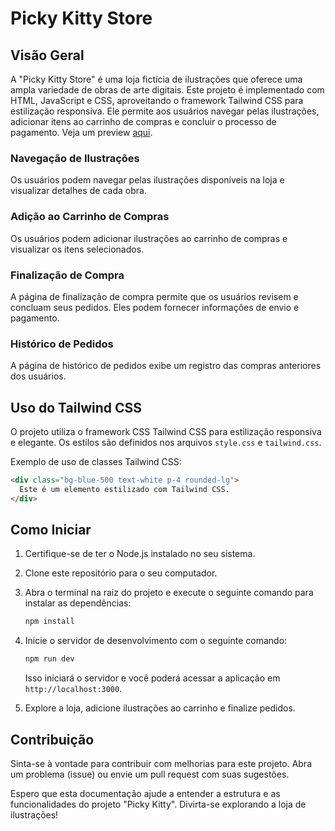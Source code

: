 # Picky Kitty Store

## Visão Geral

A "Picky Kitty Store" é uma loja fictícia de ilustrações que oferece uma ampla variedade de obras de arte digitais. Este projeto é implementado com HTML, JavaScript e CSS, aproveitando o framework Tailwind CSS para estilização responsiva. Ele permite aos usuários navegar pelas ilustrações, adicionar itens ao carrinho de compras e concluir o processo de pagamento. Veja um preview [aqui](youtu.be/2ER41qwFBZY).

### Navegação de Ilustrações

Os usuários podem navegar pelas ilustrações disponíveis na loja e visualizar detalhes de cada obra.

### Adição ao Carrinho de Compras

Os usuários podem adicionar ilustrações ao carrinho de compras e visualizar os itens selecionados.

### Finalização de Compra

A página de finalização de compra permite que os usuários revisem e concluam seus pedidos. Eles podem fornecer informações de envio e pagamento.

### Histórico de Pedidos

A página de histórico de pedidos exibe um registro das compras anteriores dos usuários.

## Uso do Tailwind CSS

O projeto utiliza o framework CSS Tailwind CSS para estilização responsiva e elegante. Os estilos são definidos nos arquivos `style.css` e `tailwind.css`.

Exemplo de uso de classes Tailwind CSS:
```html
<div class="bg-blue-500 text-white p-4 rounded-lg">
  Este é um elemento estilizado com Tailwind CSS.
</div>
```

## Como Iniciar

1. Certifique-se de ter o Node.js instalado no seu sistema.

2. Clone este repositório para o seu computador.

3. Abra o terminal na raiz do projeto e execute o seguinte comando para instalar as dependências:

   ```bash
   npm install
   ```

4. Inicie o servidor de desenvolvimento com o seguinte comando:

   ```bash
   npm run dev
   ```

   Isso iniciará o servidor e você poderá acessar a aplicação em `http://localhost:3000`.

5. Explore a loja, adicione ilustrações ao carrinho e finalize pedidos.

## Contribuição

Sinta-se à vontade para contribuir com melhorias para este projeto. Abra um problema (issue) ou envie um pull request com suas sugestões.

Espero que esta documentação ajude a entender a estrutura e as funcionalidades do projeto "Picky Kitty". Divirta-se explorando a loja de ilustrações!
